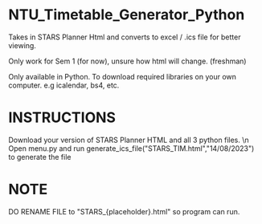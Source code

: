 # NTU_Timetable_Generator_Python
 Takes in STARS Planner Html and converts to excel / .ics file for better viewing.

 Only work for Sem 1 (for now), unsure how html will change. (freshman)

 Only available in Python.
 To download required libraries on your own computer. e.g icalendar, bs4, etc.

 # INSTRUCTIONS #
 Download your version of STARS Planner HTML and all 3 python files. \n
 Open menu.py and run generate_ics_file("STARS_TIM.html","14/08/2023") to generate the file

 # NOTE #
 DO RENAME FILE to "STARS_{placeholder}.html" so program can run.
